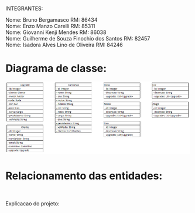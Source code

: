 
INTEGRANTES:

Nome: Bruno Bergamasco RM: 86434
<br>
Nome: Enzo Manzo Carelli RM: 85311
<br>
Nome: Giovanni Kenji Mendes RM: 86038
<br>
Nome: Guilherme de Souza Finochio dos Santos RM: 82457
<br>
Nome: Isadora Alves Lino de Oliveira RM: 84246
<br>

<h1>Diagrama de classe:</h1>

<img src="https://github.com/bergabruno/challenge-ms/blob/b603545fe9e5eef9f5e965d653a7c6de14839194/classe.png" alt="some text">

<h1>Relacionamento das entidades:</h1>
<img src-"https://github.com/bergabruno/challenge-ms/blob/4c1e6f8ab348e8d5d1dddae61cdf8ee1b5b57bfc/relacionamento_bd.jpeg">


Explicacao do projeto:

